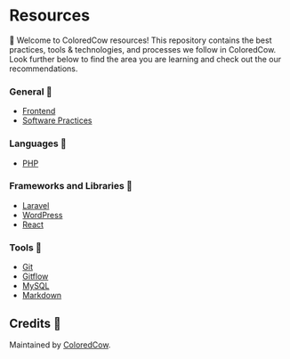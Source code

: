 # Resources
:wave: Welcome to ColoredCow resources! This repository contains the best practices, tools & technologies, and processes we follow in ColoredCow. Look further below to find the area you are learning and check out the our recommendations.


### General :star2:

- [Frontend](frontend/)
- [Software Practices](software-practices/)

### Languages :ice_cream:

- [PHP](php/)

### Frameworks and Libraries :rocket:

- [Laravel](laravel/)
- [WordPress](wordpress/)
- [React](react/)

### Tools :nut_and_bolt:

- [Git](git/github/)
- [Gitflow](git/gitflow/)
- [MySQL](mysql/)
- [Markdown](git-github/MARKDOWN.md)

## Credits :raised_hands:

Maintained by [ColoredCow](https://coloredcow.com).
